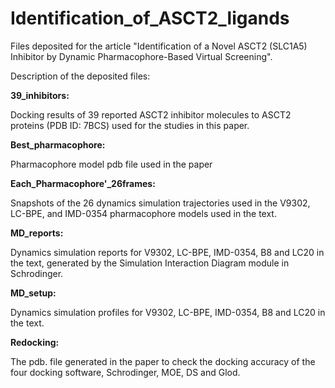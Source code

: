 # Identification_of_ASCT2_ligands
Files deposited for the article "Identification of a Novel ASCT2 (SLC1A5) Inhibitor by Dynamic Pharmacophore-Based Virtual Screening".

Description of the deposited files:  

**39_inhibitors:**

Docking results of 39 reported ASCT2 inhibitor molecules to ASCT2 proteins (PDB ID: 7BCS) used for the studies in this paper.

**Best_pharmacophore:**

Pharmacophore model pdb file used in the paper

**Each_Pharmacophore'_26frames:**

Snapshots of the 26 dynamics simulation trajectories used in the V9302, LC-BPE, and IMD-0354 pharmacophore models used in the text.

**MD_reports:**

Dynamics simulation reports for V9302, LC-BPE, IMD-0354, B8 and LC20 in the text, generated by the Simulation Interaction Diagram module in Schrodinger.

**MD_setup:**

Dynamics simulation profiles for V9302, LC-BPE, IMD-0354, B8 and LC20 in the text.

**Redocking:**

The pdb. file generated in the paper to check the docking accuracy of the four docking software, Schrodinger, MOE, DS and Glod.

